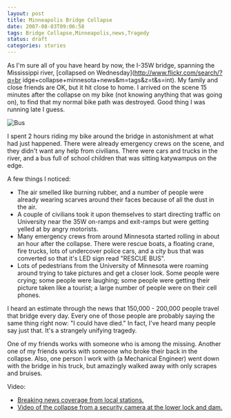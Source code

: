 ```yaml
---
layout: post
title: Minneapolis Bridge Collapse
date: 2007-08-03T09:06:58
tags: Bridge Collapse,Minneapolis,news,Tragedy
status: draft
categories: stories
---
```


As I'm sure all of you have heard by now, the I-35W bridge, spanning the
Mississippi river, [collapsed on Wednesday](http://www.flickr.com/search/?q=br
idge+collapse+minnesota+news&m=tags&z=t&s=int). My family and close friends
are OK, but it hit close to home. I arrived on the scene 15 minutes after the
collapse on my bike (not knowing anything that was going on), to find that my
normal bike path was destroyed. Good thing I was running late I guess.


![Bus](http://farm2.static.flickr.com/1321/980385688_d52ba8d2a5.jpg)

I spent 2 hours riding my bike around the bridge in astonishment at what had
just happened. There were already emergency crews on the scene, and they
didn't want any help from civilians. There were cars and trucks in the river,
and a bus full of school children that was sitting katywampus on the edge.

A few things I noticed:

  * The air smelled like burning rubber, and a number of people were already wearing scarves around their faces because of all the dust in the air.
  * A couple of civilians took it upon themselves to start directing traffic on University near the 35W on-ramps and exit-ramps but were getting yelled at by angry motorists.
  * Many emergency crews from around Minnesota started rolling in about an hour after the collapse. There were rescue boats, a floating crane, fire trucks, lots of undercover police cars, and a city bus that was converted so that it's LED sign read "RESCUE BUS".
  * Lots of pedestrians from the University of Minnesota were roaming around trying to take pictures and get a closer look. Some people were crying; some people were laughing; some people were getting their picture taken like a tourist; a large number of people were on their cell phones.

I heard an estimate through the news that 150,000 - 200,000 people travel that
bridge every day. Every one of those people are probably saying the same thing
right now: "I could have died." In fact, I've heard many people say just that.
It's a strangely unifying tragedy.

One of my friends works with someone who is among the missing. Another one of
my friends works with someone who broke their back in the collapse. Also, one
person I work with (a Mechanical Engineer) went down with the bridge in his
truck, but amazingly walked away with only scrapes and bruises.

Video:

  * [Breaking news coverage from local stations.](http://www.youtube.com/watch?v=1x-ckRu5jEY)
  * [Video of the collapse from a security camera at the lower lock and dam.](http://www.youtube.com/watch?v=EjCic0YlJwQ)


